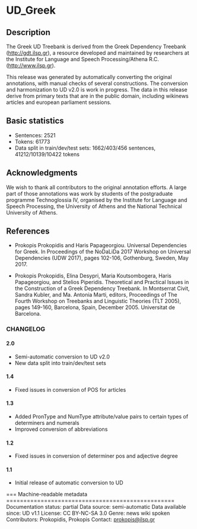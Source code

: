 # UD_Greek

## Description
The Greek UD Treebank is derived from the Greek Dependency Treebank (http://gdt.ilsp.gr), a resource developed and maintained by researchers at the Institute for Language and Speech Processing/Athena R.C. (http://www.ilsp.gr).

This release was generated by automatically converting the original annotations, with manual checks of several constructions. The conversion and harmonization to UD v2.0 is work in progress. The data in this release derive from primary texts that are in the public domain, including wikinews articles and european parliament sessions.

## Basic statistics

- Sentences: 2521
- Tokens: 61773
- Data split in train/dev/test sets: 1662/403/456 sentences, 41212/10139/10422 tokens

## Acknowledgments

We wish to thank all contributors to the original annotation efforts. A large part of those annotations was work by students of the postgraduate programme Technoglossia IV, organised by the Institute for Language and Speech Processing, the University of Athens and the National Technical University of Athens.

## References

* Prokopis Prokopidis and Haris Papageorgiou. Universal Dependencies for Greek. In Proceedings of the NoDaLiDa 2017 Workshop on Universal Dependencies (UDW 2017), pages 102-106, Gothenburg, Sweden, May 2017.

* Prokopis Prokopidis, Elina Desypri, Maria Koutsombogera, Haris Papageorgiou, and Stelios Piperidis. Theoretical and Practical Issues in the Construction of a Greek Dependency Treebank. In Montserrat Civit, Sandra Kubler, and Ma. Antonia Marti, editors, Proceedings of The Fourth Workshop on Treebanks and Linguistic Theories (TLT 2005), pages 149-160, Barcelona, Spain, December 2005. Universitat de Barcelona.

### CHANGELOG

#### 2.0
- Semi-automatic conversion to UD v2.0
- New data split into train/dev/test sets

#### 1.4
- Fixed issues in conversion of POS for articles

#### 1.3
- Added PronType and NumType attribute/value pairs to certain types of determiners and numerals
- Improved conversion of abbreviations

#### 1.2
- Fixed issues in conversion of determiner pos and adjective degree

#### 1.1
- Initial release of automatic conversion to UD

=== Machine-readable metadata =================================================
Documentation status: partial
Data source: semi-automatic
Data available since: UD v1.1
License: CC BY-NC-SA 3.0
Genre: news wiki spoken
Contributors: Prokopidis, Prokopis
Contact: prokopis@ilsp.gr

